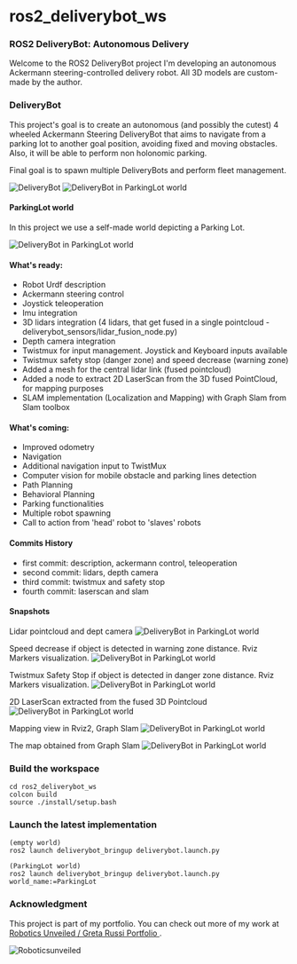 # ros2_deliverybot_ws

### ROS2 DeliveryBot: Autonomous Delivery 
Welcome to the ROS2 DeliveryBot project
I'm developing an autonomous Ackermann steering-controlled delivery robot. All 3D models are custom-made by the author.


### DeliveryBot

This project's goal is to create an autonomous (and possibly the cutest) 4 wheeled Ackermann Steering DeliveryBot that aims to navigate from a parking lot to another goal position, avoiding fixed and moving obstacles. Also, it will be able to perform non holonomic parking.

Final goal is to spawn multiple DeliveryBots and perform fleet management.


<img src="imgs/deliverybot.png" alt="DeliveryBot">
<img src="imgs/deliverybot2.png" alt="DeliveryBot in ParkingLot world">

#### ParkingLot world
In this project we use a self-made world depicting a Parking Lot.

<img src="imgs/parkinglot.png" alt="DeliveryBot in ParkingLot world">



#### What's ready:
- Robot Urdf description
- Ackermann steering control
- Joystick teleoperation 
- Imu integration
- 3D lidars integration (4 lidars, that get fused in a single pointcloud - deliverybot_sensors/lidar_fusion_node.py)
- Depth camera integration
- Twistmux for input management. Joystick and Keyboard inputs available
- Twistmux safety stop (danger zone) and speed decrease (warning zone)
- Added a mesh for the central lidar link (fused pointcloud)
- Added a node to extract 2D LaserScan from the 3D fused PointCloud, for mapping purposes
- SLAM implementation (Localization and Mapping) with Graph Slam from Slam toolbox


#### What's coming:
- Improved odometry
- Navigation
- Additional navigation input to TwistMux
- Computer vision for mobile obstacle and parking lines detection
- Path Planning
- Behavioral Planning
- Parking functionalities
- Multiple robot spawning
- Call to action from 'head' robot to 'slaves' robots

#### Commits History
- first commit: description, ackermann control, teleoperation
- second commit: lidars, depth camera
- third commit: twistmux and safety stop
- fourth commit: laserscan and slam

#### Snapshots
Lidar pointcloud and dept camera
<img src="imgs/depth_camera.png" alt="DeliveryBot in ParkingLot world">

Speed decrease if object is detected in warning zone distance. Rviz Markers visualization.
<img src="imgs/warning_zone.png" alt="DeliveryBot in ParkingLot world">

Twistmux Safety Stop if object is detected in danger zone distance. Rviz Markers visualization.
<img src="imgs/stop_zone.png" alt="DeliveryBot in ParkingLot world">

2D LaserScan extracted from the fused 3D Pointcloud
<img src="imgs/scan.png" alt="DeliveryBot in ParkingLot world">

Mapping view in Rviz2, Graph Slam
<img src="imgs/mapping.png" alt="DeliveryBot in ParkingLot world">

The map obtained from Graph Slam
<img src="imgs/map.png" alt="DeliveryBot in ParkingLot world">
### Build the workspace
```
cd ros2_deliverybot_ws
colcon build
source ./install/setup.bash
```

### Launch the latest implementation
```
(empty world)
ros2 launch deliverybot_bringup deliverybot.launch.py

(ParkingLot world)
ros2 launch deliverybot_bringup deliverybot.launch.py world_name:=ParkingLot

```

### Acknowledgment

This project is part of my portfolio. You can check out more of my work at [Robotics Unveiled / Greta Russi Portfolio ](https://www.roboticsunveiled.com/portfolio/).

<img src="imgs/roboticsunveiled.png" alt="Roboticsunveiled">

